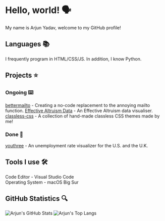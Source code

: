 # Hello, world! 🗣
My name is Arjun Yadav, welcome to my GitHub profile!

## Languages 📚
I frequently program in HTML/CSS/JS. In addition, I know Python.

## Projects ⭐️
### Ongoing ⌨️
[bettermailto](https://github.com/y-arjun-y/bettermailto) - Creating a no-code replacement to the annoying mailto function.
[Effective Altruism Data](https://github.com/hamishhuggard/ea_data_viz) - An Effective Altruism data visualiser.  
[classless-css](https://github.com/y-arjun-y/classless-css) - A collection of hand-made classless CSS themes made by me!

### Done 🎸
[youthree](https://github.com/y-arjun-y/youthree) - An unemployment rate visualizer for the U.S. and the U.K. 

## Tools I use 🛠
Code Editor - Visual Studio Code  
Operating System - macOS Big Sur

## GitHub Statistics 🔍
![Arjun's GitHub Stats](https://github-readme-stats.vercel.app/api?username=y-arjun-y&count_private=true&theme=default)
![Arjun's Top Langs](https://github-readme-stats.vercel.app/api/top-langs/?username=y-arjun-y)
